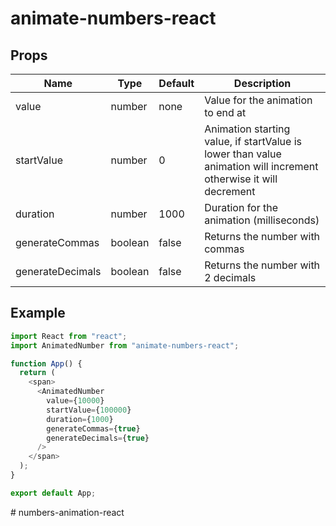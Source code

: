 ﻿# animate-numbers-react

## Props

| Name             | Type    | Default | Description                                                                                                      |
| ---------------- | ------- | ------- | ---------------------------------------------------------------------------------------------------------------- |
| value            | number  | none    | Value for the animation to end at                                                                                |
| startValue       | number  | 0       | Animation starting value, if startValue is lower than value animation will increment otherwise it will decrement |
| duration         | number  | 1000    | Duration for the animation (milliseconds)                                                                        |
| generateCommas   | boolean | false   | Returns the number with commas                                                                                   |
| generateDecimals | boolean | false   | Returns the number with 2 decimals                                                                               |

## Example

```js
import React from "react";
import AnimatedNumber from "animate-numbers-react";

function App() {
  return (
    <span>
      <AnimatedNumber
        value={10000}
        startValue={100000}
        duration={1000}
        generateCommas={true}
        generateDecimals={true}
      />
    </span>
  );
}

export default App;
```
#   n u m b e r s - a n i m a t i o n - r e a c t  
 